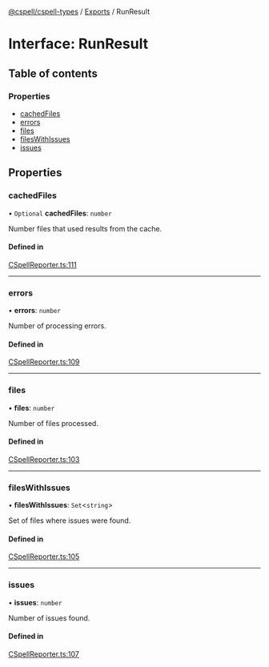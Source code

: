 [@cspell/cspell-types](../README.md) / [Exports](../modules.md) / RunResult

# Interface: RunResult

## Table of contents

### Properties

- [cachedFiles](RunResult.md#cachedfiles)
- [errors](RunResult.md#errors)
- [files](RunResult.md#files)
- [filesWithIssues](RunResult.md#fileswithissues)
- [issues](RunResult.md#issues)

## Properties

### cachedFiles

• `Optional` **cachedFiles**: `number`

Number files that used results from the cache.

#### Defined in

[CSpellReporter.ts:111](https://github.com/streetsidesoftware/cspell/blob/c69f8c4/packages/cspell-types/src/CSpellReporter.ts#L111)

___

### errors

• **errors**: `number`

Number of processing errors.

#### Defined in

[CSpellReporter.ts:109](https://github.com/streetsidesoftware/cspell/blob/c69f8c4/packages/cspell-types/src/CSpellReporter.ts#L109)

___

### files

• **files**: `number`

Number of files processed.

#### Defined in

[CSpellReporter.ts:103](https://github.com/streetsidesoftware/cspell/blob/c69f8c4/packages/cspell-types/src/CSpellReporter.ts#L103)

___

### filesWithIssues

• **filesWithIssues**: `Set`<`string`\>

Set of files where issues were found.

#### Defined in

[CSpellReporter.ts:105](https://github.com/streetsidesoftware/cspell/blob/c69f8c4/packages/cspell-types/src/CSpellReporter.ts#L105)

___

### issues

• **issues**: `number`

Number of issues found.

#### Defined in

[CSpellReporter.ts:107](https://github.com/streetsidesoftware/cspell/blob/c69f8c4/packages/cspell-types/src/CSpellReporter.ts#L107)
